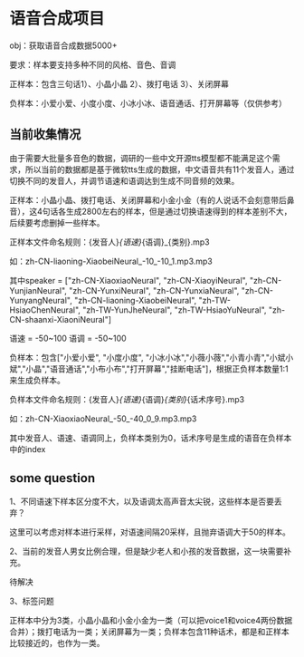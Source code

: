 # 语音合成项目
obj：获取语音合成数据5000+ 

要求：样本要支持多种不同的风格、音色、音调

正样本：包含三句话1）、小晶小晶  2）、拨打电话  3）、关闭屏幕 

负样本：小爱小爱、小度小度、小冰小冰、语音通话、打开屏幕等（仅供参考）

## 当前收集情况
由于需要大批量多音色的数据，调研的一些中文开源tts模型都不能满足这个需求，所以当前的数据都是基于微软tts生成的数据，中文语音共有11个发音人，通过切换不同的发音人，并调节语速和语调达到生成不同音频的效果。

正样本：小晶小晶、拨打电话、关闭屏幕和小金小金（有的人说话不会刻意带后鼻音），这4句话各生成2800左右的样本，但是通过切换语速得到的样本差别不大，后续要考虑删掉一些样本。

正样本文件命名规则：{发音人}_{语速}_{语调}_{类别}.mp3      

如：zh-CN-liaoning-XiaobeiNeural_-10_-10_1.mp3.mp3

其中speaker = ["zh-CN-XiaoxiaoNeural", "zh-CN-XiaoyiNeural", "zh-CN-YunjianNeural", "zh-CN-YunxiNeural", "zh-CN-YunxiaNeural", "zh-CN-YunyangNeural", "zh-CN-liaoning-XiaobeiNeural", "zh-TW-HsiaoChenNeural", "zh-TW-YunJheNeural", "zh-TW-HsiaoYuNeural", "zh-CN-shaanxi-XiaoniNeural"]

语速 = -50~100    语调 = -50~100

负样本：包含["小爱小爱", "小度小度", "小冰小冰","小薇小薇","小青小青","小斌小斌","小晶","语音通话","小布小布","打开屏幕","挂断电话"]，根据正负样本数量1:1来生成负样本。

负样本文件命名规则：{发音人}_{语速}_{语调}_{类别}_{话术序号}.mp3

如：zh-CN-XiaoxiaoNeural_-50_-40_0_9.mp3.mp3

其中发音人、语速、语调同上，负样本类别为0，话术序号是生成的语音在负样本中的index

## some question
1、不同语速下样本区分度不大，以及语调太高声音太尖锐，这些样本是否要丢弃？

这里可以考虑对样本进行采样，对语速间隔20采样，且抛弃语调大于50的样本。

2、当前的发音人男女比例合理，但是缺少老人和小孩的发音数据，这一块需要补充。

待解决

3、标签问题

正样本中分为3类，小晶小晶和小金小金为一类（可以把voice1和voice4两份数据合并）；拨打电话为一类；关闭屏幕为一类；负样本包含11种话术，都是和正样本比较接近的，也作为一类。









